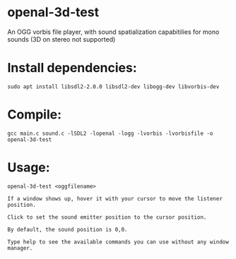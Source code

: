# openal-3d-test

An OGG vorbis file player, with sound spatialization capabitilies for mono sounds (3D on stereo not supported)

# Install dependencies:
    sudo apt install libsdl2-2.0.0 libsdl2-dev libogg-dev libvorbis-dev

# Compile:
    gcc main.c sound.c -lSDL2 -lopenal -logg -lvorbis -lvorbisfile -o openal-3d-test

# Usage:
    openal-3d-test <oggfilename>

    If a window shows up, hover it with your cursor to move the listener position.

    Click to set the sound emitter position to the cursor position.

    By default, the sound position is 0,0.

    Type help to see the available commands you can use without any window manager.